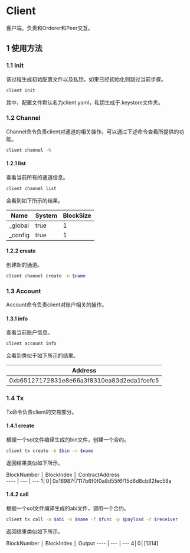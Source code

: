 # Client

客户端。负责和Orderer和Peer交互。

## 1 使用方法

### 1.1 Init

该过程生成初始配置文件以及私钥。如果已经初始化则跳过当前步骤。

```bash
client init
```

其中，配置文件默认名为client.yaml，私钥生成于.keystore文件夹。

### 1.2 Channel

Channel命令负责client对通道的相关操作。可以通过下述命令查看所提供的功能。

```bash
client channel -h
```

#### 1.2.1 list

查看当前所有的通道信息。

```bash
client channel list
```

会看到如下所示的结果。

Name | System | BlockSize
---- | --- | ---
_global | true | 1
_config | true | 1

#### 1.2.2 create

创建新的通道。

```bash
client channel create -n $name
```

### 1.3 Account

Account命令负责client对账户相关的操作。

#### 1.3.1 info

查看当前账户信息。

```bash
client account info
```

会看到类似于如下所示的结果。

Address |
 ----   |
0xb65127172831e8e66a3f8310ea83d2eda1fcefc5|

### 1.4 Tx

Tx命令负责client的交易部分。

#### 1.4.1 create

根据一个sol文件编译生成的bin文件，创建一个合约。

```bash
client tx create -b $bin -n $name
```

返回结果类似如下所示。

BlockNumber │ BlockIndex │ ContractAddress  
---- | --- | ---
1│0│0x16987f7117b6f0f0a8d55f6f15d6d8cb82fec58a

#### 1.4.2 call

根据一个sol文件编译生成的abi文件，调用一个合约。

```bash
client tx call -a $abi -n $name -f $func -p $payload -r $receiver
```

返回结果类似如下所示。

BlockNumber │ BlockIndex │ Output
---- | --- | ---
4│0│[1314]

